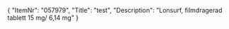 {
  "ItemNr": "057979",
  "Title": "test",
  "Description": "Lonsurf, filmdragerad tablett 15 mg/ 6,14 mg"
}